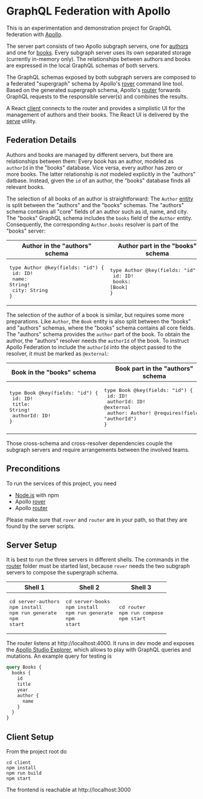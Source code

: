 # GraphQL Federation with Apollo
This is an experimentation and demonstration project for GraphQL federation
with [Apollo](https://www.apollographql.com/docs/federation/).

The server part consists of two Apollo subgraph servers, one for [authors](./server-authors)
and one for [books](./server-books). Every subgraph server uses its own separated storage (currently in-memory only).
The relationships between authors and books are expressed in the local GraphQL schemas of both servers.

The GraphQL schemas exposed by both subgraph servers are composed to a federated "supergraph" schema
by Apollo's [rover](https://www.apollographql.com/docs/rover/) command line tool.
Based on the generated supergraph schema, Apollo's [router](https://www.apollographql.com/docs/router/)
forwards  GraphQL requests to the responsible server(s) and combines the results. 

A React [client](./client) connects to the router and provides a simplistic UI for the management of
authors and their books. The React UI is delivered by the [serve](https://github.com/vercel/serve) utility.

## Federation Details
Authors and books are managed by different servers, but there are relationships between them:
Every book has an author, modeled as ``authorId`` in the "books" database.
Vice versa, every author has zero or more books.
The latter relationship is _not_ modeled explicitly in the "authors" datbase.
Instead, given the ``id`` of an author, the "books" database finds all relevant books.

The selection of all books of an author is straightforward:
The ``Author`` [entity](https://www.apollographql.com/docs/federation/entities) is split between the "authors"
and the "books" schemas. The "authors" schema contains all "core" fields of an author such as id, name, and city.
The "books" GraphQL schema includes  the ``books`` field of the ``Author`` entity.
Consequently, the corresponding ``Author.books`` resolver is part of the "books" server:

| Author in the "authors" schema                                                                         | Author part in the "books" schema                                                   | Author part of the "books" resolver                                                                                  | 
|--------------------------------------------------------------------------------------------------------|-------------------------------------------------------------------------------------|----------------------------------------------------------------------------------------------------------------------|
| <pre>type Author @key(fields: "id") {<br/>  id: ID!<br/>  name: String!<br/>  city: String<br/>}</pre> | <pre>type Author @key(fields: "id") {<br/>  id: ID!<br/>  books: [Book]<br/>}</pre> | <pre>Author: {<br/>  books: (author) => {<br/>    return // all books with authorId == author.id<br/>  }<br/>}</pre> |

The selection of the author of a book is similar, but requires some more preparations.
Like ``Author``, the ``Book`` entity is also split between the "books" and "authors" schemas,
where the "books" schema contains all core fields. 
The "authors" schema provides the ``author`` part of the book. To obtain the author, the "authors" resolver
needs the ``authorId`` of the book. To instruct Apollo Federation to include the ``authorId`` into the object
passed to the resolver, it must be marked as ``@external``:

| Book in the "books" schema                                                                             | Book part in the "authors" schema                                                                                                               | Book part of the "authors" resolver                                                                          | 
|--------------------------------------------------------------------------------------------------------|-------------------------------------------------------------------------------------------------------------------------------------------------|--------------------------------------------------------------------------------------------------------------|
| <pre>type Book @key(fields: "id") {<br/>  id: ID!<br/>  title: String!<br/>  authorId: ID!<br/>}</pre> | <pre>type Book @key(fields: "id") {<br/>  id: ID!<br/>  authorId: ID! @external<br/>  author: Author! @requires(fields: "authorId")<br/>}</pre> | <pre>Book: {<br/>  author: (book) => {<br/>    return // author with id == book.authorId<br/>  }<br/>}</pre> |

Those cross-schema and cross-resolver dependencies couple the subgraph servers and require arrangements between
the involved teams.

## Preconditions
To run the services of this project, you need
* [Node.js](https://nodejs.org/en/) with npm
* Apollo [rover](https://www.apollographql.com/docs/federation/quickstart/setup)
* Apollo [router](https://www.apollographql.com/docs/router/quickstart)

Please make sure that ``rover`` and ``router`` are in your path, so that they are found by the server scripts.

## Server Setup
It is best to run the three servers in different shells.
The commands in the [router](./router) folder must be started last,
because ``rover`` needs the two subgraph servers to compose the supergraph schema.

| Shell 1                                                                         | Shell 2                                                                       | Shell 3                                                |
|---------------------------------------------------------------------------------|-------------------------------------------------------------------------------|--------------------------------------------------------|
| <pre>cd server-authors<br/>npm install<br/>npm run generate<br/>npm start</pre> | <pre>cd server-books<br/>npm install<br/>npm run generate<br/>npm start</pre> | <pre>cd router<br/>npm run compose<br/>npm start</pre> |

The router listens at http://localhost:4000. It runs in dev mode and exposes the
[Apollo Studio Explorer](https://www.apollographql.com/docs/graphos/explorer/explorer),
which allows to play with GraphQL queries and mutations. An example query for testing is
```graphql
query Books {
  books {
    id
    title
    year
    author {
      name
    }
  }
}
```

## Client Setup
From the project root do
```shell
cd client
npm install
npm run build
npm start
```
The frontend is reachable at http://localhost:3000